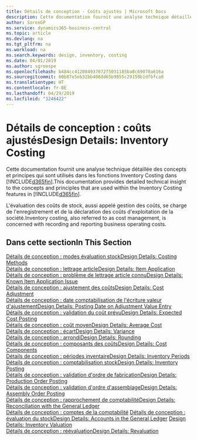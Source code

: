 ```yaml
---
title: Détails de conception - Coûts ajustés | Microsoft Docs
description: Cette documentation fournit une analyse technique détaillée des concepts et principes qui sont utilisés dans les fonctions Inventory Costing dans Business Central.
author: SorenGP
ms.service: dynamics365-business-central
ms.topic: article
ms.devlang: na
ms.tgt_pltfrm: na
ms.workload: na
ms.search.keywords: design, inventory, costing
ms.date: 04/01/2019
ms.author: sgroespe
ms.openlocfilehash: b484cc412084937072f5031185ba8c69078a616a
ms.sourcegitcommit: 60b87e5eb32bb408dd65b9855c29159b1dfbfca8
ms.translationtype: HT
ms.contentlocale: fr-BE
ms.lasthandoff: 04/29/2019
ms.locfileid: "1246422"
---
```

# <a name="design-details-inventory-costing"></a><span data-ttu-id="0ff00-103">Détails de conception : coûts ajustés</span><span class="sxs-lookup"><span data-stu-id="0ff00-103">Design Details: Inventory Costing</span></span>
<span data-ttu-id="0ff00-104">Cette documentation fournit une analyse technique détaillée des concepts et principes qui sont utilisés dans les fonctions Inventory Costing dans [!INCLUDE[d365fin](includes/d365fin_md.md)].</span><span class="sxs-lookup"><span data-stu-id="0ff00-104">This documentation provides detailed technical insight to the concepts and principles that are used within the Inventory Costing features in [!INCLUDE[d365fin](includes/d365fin_md.md)].</span></span>  

<span data-ttu-id="0ff00-105">L'évaluation des coûts de stock, aussi appelé gestion des coûts, se charge de l'enregistrement et de la déclaration des coûts d'exploitation de la société.</span><span class="sxs-lookup"><span data-stu-id="0ff00-105">Inventory costing, also referred to as cost management, is concerned with recording and reporting business operating costs.</span></span>  

## <a name="in-this-section"></a><span data-ttu-id="0ff00-106">Dans cette section</span><span class="sxs-lookup"><span data-stu-id="0ff00-106">In This Section</span></span>  
[<span data-ttu-id="0ff00-107">Détails de conception : modes évaluation stock</span><span class="sxs-lookup"><span data-stu-id="0ff00-107">Design Details: Costing Methods</span></span>](design-details-costing-methods.md)  
[<span data-ttu-id="0ff00-108">Détails de conception : lettrage article</span><span class="sxs-lookup"><span data-stu-id="0ff00-108">Design Details: Item Application</span></span>](design-details-item-application.md)  
[<span data-ttu-id="0ff00-109">Détails de conception : problème de lettrage article connu</span><span class="sxs-lookup"><span data-stu-id="0ff00-109">Design Details: Known Item Application Issue</span></span>](design-details-inventory-zero-level-open-item-ledger-entries.md)  
[<span data-ttu-id="0ff00-110">Détails de conception : ajustement des coûts</span><span class="sxs-lookup"><span data-stu-id="0ff00-110">Design Details: Cost Adjustment</span></span>](design-details-cost-adjustment.md)  
[<span data-ttu-id="0ff00-111">Détails de conception : date comptabilisation de l'écriture valeur d'ajustement</span><span class="sxs-lookup"><span data-stu-id="0ff00-111">Design Details: Posting Date on Adjustment Value Entry</span></span>](design-details-inventory-adjustment-value-entry-posting-date.md)  
[<span data-ttu-id="0ff00-112">Détails de conception : validation du coût prévu</span><span class="sxs-lookup"><span data-stu-id="0ff00-112">Design Details: Expected Cost Posting</span></span>](design-details-expected-cost-posting.md)  
[<span data-ttu-id="0ff00-113">Détails de conception : coût moyen</span><span class="sxs-lookup"><span data-stu-id="0ff00-113">Design Details: Average Cost</span></span>](design-details-average-cost.md)  
[<span data-ttu-id="0ff00-114">Détails de conception : écart</span><span class="sxs-lookup"><span data-stu-id="0ff00-114">Design Details: Variance</span></span>](design-details-variance.md)  
[<span data-ttu-id="0ff00-115">Détails de conception : arrondi</span><span class="sxs-lookup"><span data-stu-id="0ff00-115">Design Details: Rounding</span></span>](design-details-rounding.md)  
[<span data-ttu-id="0ff00-116">Détails de conception : composants des coûts</span><span class="sxs-lookup"><span data-stu-id="0ff00-116">Design Details: Cost Components</span></span>](design-details-cost-components.md)  
[<span data-ttu-id="0ff00-117">Détails de conception : périodes inventaire</span><span class="sxs-lookup"><span data-stu-id="0ff00-117">Design Details: Inventory Periods</span></span>](design-details-inventory-periods.md)  
[<span data-ttu-id="0ff00-118">Détails de conception : comptabilisation stock</span><span class="sxs-lookup"><span data-stu-id="0ff00-118">Design Details: Inventory Posting</span></span>](design-details-inventory-posting.md)  
[<span data-ttu-id="0ff00-119">Détails de conception : validation d'ordre de fabrication</span><span class="sxs-lookup"><span data-stu-id="0ff00-119">Design Details: Production Order Posting</span></span>](design-details-production-order-posting.md)  
[<span data-ttu-id="0ff00-120">Détails de conception : validation d'ordre d'assemblage</span><span class="sxs-lookup"><span data-stu-id="0ff00-120">Design Details: Assembly Order Posting</span></span>](design-details-assembly-order-posting.md)  
[<span data-ttu-id="0ff00-121">Détails de conception : rapprochement de comptabilité</span><span class="sxs-lookup"><span data-stu-id="0ff00-121">Design Details: Reconciliation with the General Ledger</span></span>](design-details-reconciliation-with-the-general-ledger.md)  
<span data-ttu-id="0ff00-122">[Détails de conception : comptes de la comptabilité](design-details-accounts-in-the-general-ledger.md)
[Détails de conception : évaluation du stock](design-details-inventory-valuation.md)</span><span class="sxs-lookup"><span data-stu-id="0ff00-122">[Design Details: Accounts in the General Ledger](design-details-accounts-in-the-general-ledger.md)
[Design Details: Inventory Valuation](design-details-inventory-valuation.md)</span></span>  
[<span data-ttu-id="0ff00-123">Détails de conception : réévaluation</span><span class="sxs-lookup"><span data-stu-id="0ff00-123">Design Details: Revaluation</span></span>](design-details-revaluation.md)

